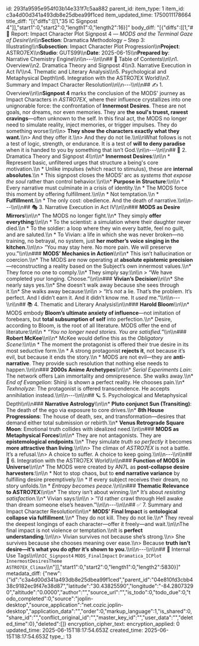 id: 293fa9595e954f03b14e331f7c5aa882
parent_id: 
item_type: 1
item_id: c3a4d00d341a493db8e25dbea99f1ced
item_updated_time: 1750011178664
title_diff: "[{\"diffs\":[[1,\"35 IC Signpost 4\"]],\"start1\":0,\"start2\":0,\"length1\":0,\"length2\":16}]"
body_diff: "[{\"diffs\":[[1,\"# 📘 Report: Impact Character Plot Signpost 4 — *MODS and the Terminal Gaze of Desire*\\\n\\\n**Section**: Dramatica Methodology – Step 3: Illustrating\\\n**Subsection**: Impact Character Plot Progression\\\n**Project**: ASTRO7EX\\\n**Studio**: GUTS99\\\n**Date**: 2025-06-15\\\n**Prepared by**: Narrative Chemistry Engine\\\n\\\n---\\\n\\\n## 📓 Table of Contents\\\n\\\n1. Overview\\\n2. Dramatica Theory and Signpost 4\\\n3. Narrative Execution in Act IV\\\n4. Thematic and Literary Analysis\\\n5. Psychological and Metaphysical Depth\\\n6. Integration with the ASTRO7EX World\\\n7. Summary and Impact Character Resolution\\\n\\\n---\\\n\\\n## ✍️ 1. Overview\\\n\\\n**Signpost 4** marks the conclusion of the MODS' journey as Impact Characters in *ASTRO7EX*, where their influence crystallizes into one unignorable force: the confrontation of **Innermost Desires**. These are not goals, nor dreams, nor even memories. They are **the soul's truest, rawest cravings**—often unknown to the self. In this final act, the MODS no longer need to simulate reality, inject memories, or trigger impulses. They do something worse:\\\n\\\n> **They show the characters exactly what they want.**\\\n> And they offer it.\\\n> And they do not lie.\\\n\\\nWhat follows is not a test of logic, strength, or endurance. It is a test of **will to deny paradise** when it is handed to you by something that isn’t God.\\\n\\\n---\\\n\\\n## 🧠 2. Dramatica Theory and Signpost 4\\\n\\\n* **Innermost Desires**:\\\n\\\n  * Represent basic, unfiltered urges that structure a being's core motivation.\\\n  * Unlike impulses (which react to stimulus), these are **internal absolutes**.\\\n  * This signpost closes the MODS’ arc as *systems that expose the soul* rather than control behavior.\\\n\\\n* **Purpose in Structure**:\\\n\\\n  * Every narrative must culminate in a crisis of identity.\\\n  * The MODS force this moment by offering fulfillment.\\\n\\\n    * Not temptation.\\\n    * **Fulfillment.**\\\n  * The only cost: obedience. And the death of narrative.\\\n\\\n---\\\n\\\n## 🎭 3. Narrative Execution in Act IV\\\n\\\n### **MODS as Desire Mirrors**\\\n\\\n* The MODS no longer fight.\\\n* They simply **offer everything**:\\\n\\\n  * To the scientist: a simulation where their daughter never died.\\\n  * To the soldier: a loop where they win every battle, feel no guilt, and are saluted.\\\n  * To Vivian: a life in which she was never broken—no training, no betrayal, no system, just **her mother’s voice singing in the kitchen.**\\\n\\\n> “You may stay here. No more pain. We will preserve you.”\\\n\\\n### **MODS’ Mechanics in Action**\\\n\\\n* This isn’t hallucination or coercion.\\\n* The MODS are now operating at **absolute epistemic precision**—reconstructing a reality based on the Subject’s own innermost values.\\\n* They force no one to comply.\\\n* They simply say:\\\n\\\n  > “We have completed your longing. Choose.”\\\n\\\n### **Vivian’s Decision**\\\n\\\n* She nearly says yes.\\\n* She doesn’t walk away because she sees through it.\\\n* She walks away because:\\\n\\\n  > “It’s *not* a lie. That’s the problem. It’s perfect. And I didn’t earn it. And it didn’t know me. It *used* me.”\\\n\\\n---\\\n\\\n## 📚 4. Thematic and Literary Analysis\\\n\\\n### **Harold Bloom**\\\n\\\n* MODS embody **Bloom’s ultimate anxiety of influence**—not imitation of forebears, but **total subsumption of self** into perfection.\\\n* Desire, according to Bloom, is the root of all literature. MODS offer the end of literature:\\\n\\\n  * *“You no longer need stories. You are satisfied.”*\\\n\\\n### **Robert McKee**\\\n\\\n* McKee would define this as the *Obligatory Scene*:\\\n\\\n  * The moment the protagonist is offered their true desire in its most seductive form.\\\n  * A strong protagonist **rejects it**, not because it’s evil, but because it ends the story.\\\n  * MODS are not evil—they are **anti-narrative**. They provide such resolution that nothing else needs to happen.\\\n\\\n### **2000s Anime Archetypes**\\\n\\\n* *Serial Experiments Lain*: The network offers Lain immortality and omnipresence. She walks away.\\\n* *End of Evangelion*: Shinji is shown a perfect reality. He chooses pain.\\\n* *Texhnolyze*: The protagonist is offered transcendence. He accepts annihilation instead.\\\n\\\n---\\\n\\\n## 🪐 5. Psychological and Metaphysical Depth\\\n\\\n### **Narrative Astrology**\\\n\\\n* **Pluto conjunct Sun (Transiting)**: The death of the ego via exposure to core drives.\\\n* **8th House Progressions**: The house of death, sex, and transformation—desires that demand either total submission or rebirth.\\\n* **Venus Retrograde Square Moon**: Emotional truth collides with idealized need.\\\n\\\n### **MODS as Metaphysical Forces**\\\n\\\n* They are not antagonists. They are **epistemological endpoints**.\\\n* They simulate *truth so perfectly* it becomes **more attractive than living**.\\\n\\\n> The climax of *ASTRO7EX* is not a battle. It’s a refusal.\\\n> A choice to suffer. A choice to keep going.\\\n\\\n---\\\n\\\n## 🧬 6. Integration with the ASTRO7EX World\\\n\\\n### **Function of MODS in Universe**\\\n\\\n* The MODS were created by AN7L as **post-collapse desire harvesters**:\\\n\\\n  * Not to stop chaos, but to **end narrative variance** by fulfilling desire preemptively.\\\n  * If every subject receives their dream, no story unfolds.\\\n  * *Entropy becomes peace.*\\\n\\\n### **Thematic Relevance to ASTRO7EX**\\\n\\\n* The story isn’t about winning.\\\n* It’s about *resisting satisfaction*.\\\n* Vivian says:\\\n\\\n  > “I’d rather crawl through Hell awake than dream someone else’s heaven.”\\\n\\\n---\\\n\\\n## ✅ 7. Summary and Impact Character Resolution\\\n\\\n* **MODS’ Final Impact** is **ontological collapse via fulfillment**.\\\n* They do not kill. They do not lie.\\\n* They reveal the deepest longings of each character—offer it freely—and wait.\\\n\\\nThe final impact is not violence or temptation.\\\nIt is **perfect understanding**.\\\n\\\n> Vivian survives not because she’s strong.\\\n> She survives because she chooses meaning over ease.\\\n> Because **truth isn’t desire—it’s what you do *after* it’s shown to you.**\\\n\\\n---\\\n\\\n## 🧪 Internal Use Tags\\\n\\\n`IC_Signpost4` `MODS_FinalImpact` `Dramatica_ICPlot` `InnermostDesiresTheme` `ASTRO7EX_Climax`\\\n\"]],\"start1\":0,\"start2\":0,\"length1\":0,\"length2\":5830}]"
metadata_diff: {"new":{"id":"c3a4d00d341a493db8e25dbea99f1ced","parent_id":"04e810fd3cbb438c9182ec9f47e38d87","latitude":"30.43825590","longitude":"-84.28073290","altitude":"0.0000","author":"","source_url":"","is_todo":0,"todo_due":0,"todo_completed":0,"source":"joplin-desktop","source_application":"net.cozic.joplin-desktop","application_data":"","order":0,"markup_language":1,"is_shared":0,"share_id":"","conflict_original_id":"","master_key_id":"","user_data":"","deleted_time":0},"deleted":[]}
encryption_cipher_text: 
encryption_applied: 0
updated_time: 2025-06-15T18:17:54.653Z
created_time: 2025-06-15T18:17:54.653Z
type_: 13